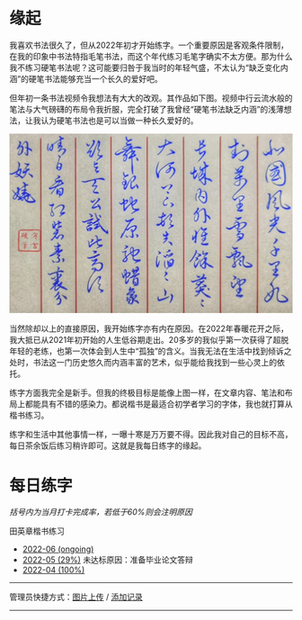 # 缘起

我喜欢书法很久了，但从2022年初才开始练字。一个重要原因是客观条件限制，在我的印象中书法特指毛笔书法，而这个年代练习毛笔字确实不太方便。那为什么我不练习硬笔书法呢？这可能要归咎于我当时的年轻气盛，不太认为“缺乏变化内涵”的硬笔书法能够充当一个长久的爱好吧。

但年初一条书法视频令我想法有大大的改观。其作品如下图。视频中行云流水般的笔法与大气磅礴的布局令我折服，完全打破了我曾经“硬笔书法缺乏内涵”的浅薄想法，让我认为硬笔书法也是可以当做一种长久爱好的。

![中性笔行草《沁园春·雪》 @方言的没落v硬币](/assets/20220509_023035000_iOS.jpg)

当然除却以上的直接原因，我开始练字亦有内在原因。在2022年春暖花开之际，我大抵已从2021年初开始的人生低谷期走出。20多岁的我似乎第一次获得了超脱年轻的老练，也第一次体会到人生中“孤独”的含义。当我无法在生活中找到倾诉之处时，书法这一门历史悠久而内涵丰富的艺术，似乎能给我找到一些心灵上的依托。

练字方面我完全是新手。但我的终极目标是能像上图一样，在文章内容、笔法和布局上都能具有不错的感染力。都说楷书是最适合初学者学习的字体，我也就打算从楷书练习。

练字和生活中其他事情一样，一曝十寒是万万要不得。因此我对自己的目标不高，每日茶余饭后练习稍许即可。这就是我每日练字的缘起。


# 每日练字

*括号内为当月打卡完成率，若低于60%则会注明原因*

田英章楷书练习
- [2022-06 (ongoing)](/page/lianzi/2022_06)
- [2022-05 (29%)](/page/lianzi/2022_05) 未达标原因：准备毕业论文答辩
- [2022-04 (100%)](/page/lianzi/2022_04)

---

管理员快捷方式：[图片上传](https://github.com/icecrystals/icecrystals.github.io/tree/master/assets) / [添加记录](https://github.com/icecrystals/icecrystals.github.io/tree/master/page/lianzi)

---
